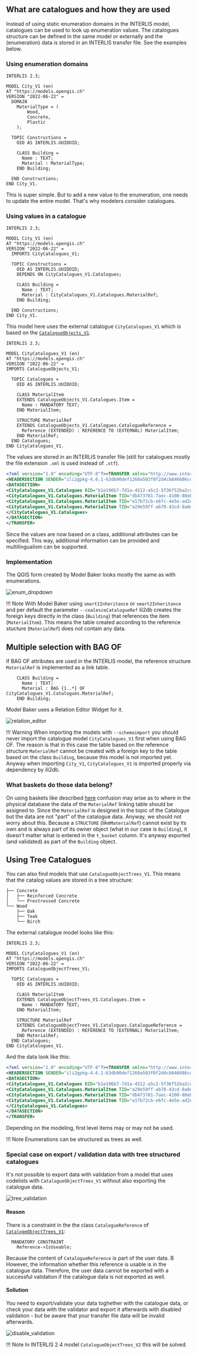 ## What are catalogues and how they are used

Instead of using static enumeration domains in the INTERLIS model, catalogues can be used to look up enumeration values. The catalogues structure can be defined in the same model or externally and the (enumeration) data is stored in an INTERLIS transfer file. See the examples below.

### Using enumeration domains

```
INTERLIS 2.3;

MODEL City_V1 (en)
AT "https://models.opengis.ch"
VERSION "2022-06-22" =
  DOMAIN
    MaterialType = (
        Wood,
        Concrete,
        Plastic
    );

  TOPIC Constructions =
    OID AS INTERLIS.UUIDOID;

    CLASS Building =
      Name : TEXT;
      Material : MaterialType;
    END Building;

  END Constructions;
END City_V1.
```

This is super simple. But to add a new value to the enumeration, one needs to update the entire model. That's why modelers consider catalogues.

### Using values in a catalogue

```
INTERLIS 2.3;

MODEL City_V1 (en)
AT "https://models.opengis.ch"
VERSION "2022-06-22" =
  IMPORTS CityCatalogues_V1;

  TOPIC Constructions =
    OID AS INTERLIS.UUIDOID;
    DEPENDS ON CityCatalogues_V1.Catalogues;

    CLASS Building =
      Name : TEXT;
      Material : CityCatalogues_V1.Catalogues.MaterialRef;
    END Building;

  END Constructions;
END City_V1.
```

This model here uses the external catalogue `CityCatalogues_V1` which is based on the [`CatalogueObjects_V1`](http://models.geo.admin.ch/CH/CHBase_Part3_CATALOGUEOBJECTS_V1.ili).

```
INTERLIS 2.3;

MODEL CityCatalogues_V1 (en)
AT "https://models.opengis.ch"
VERSION "2022-06-22" =
IMPORTS CatalogueObjects_V1;

  TOPIC Catalogues =
    OID AS INTERLIS.UUIDOID;

    CLASS MaterialItem
    EXTENDS CatalogueObjects_V1.Catalogues.Item =
      Name : MANDATORY TEXT;
    END MaterialItem;

    STRUCTURE MaterialRef
    EXTENDS CatalogueObjects_V1.Catalogues.CatalogueReference =
      Reference (EXTENDED) : REFERENCE TO (EXTERNAL) MaterialItem;
    END MaterialRef;
  END Catalogues;
END CityCatalogues_V1.
```

The values are stored in an INTERLIS transfer file (still for catalogues mostly the file extension `.xml` is used instead of `.xtf`).
```xml
<?xml version="1.0" encoding="UTF-8"?><TRANSFER xmlns="http://www.interlis.ch/INTERLIS2.3">
<HEADERSECTION SENDER="ili2gpkg-4.6.1-63db90def1260a503f0f2d4cb846686cd4851184" VERSION="2.3"><MODELS><MODEL NAME="CityCatalogues_V1" VERSION="2022-06-2" URI="https://modelbaker.ch"></MODEL></MODELS></HEADERSECTION>
<DATASECTION>
<CityCatalogues_V1.Catalogues BID="b1e196b7-7d1a-4512-a5c2-5f36f52ba2cc">
<CityCatalogues_V1.Catalogues.MaterialItem TID="db473781-7aec-4100-80eb-9b366b05ffe5"><Name>Wood</Name></CityCatalogues_V1.Catalogues.MaterialItem>
<CityCatalogues_V1.Catalogues.MaterialItem TID="e17b72cb-e6fc-4e5e-ad2e-25b1d132b050"><Name>Plastic</Name></CityCatalogues_V1.Catalogues.MaterialItem>
<CityCatalogues_V1.Catalogues.MaterialItem TID="a29e59ff-ab78-43cd-8a0d-9ab64037c4dd"><Name>Concrete</Name></CityCatalogues_V1.Catalogues.MaterialItem>
</CityCatalogues_V1.Catalogues>
</DATASECTION>
</TRANSFER>
```

Since the values are now based on a class, additional attributes can be specified. This way, additional information can be provided and multilingualism can be supported.

### Implementation
The QGIS form created by Model Baker looks mostly the same as with enumerations.

![enum_dropdown](../assets/catalogues_form.png)

!!! Note
    With Model Baker using `smart1Inheritance` or `smart2Inheritance` and per default the parameter `--coalesceCatalogueRef` ili2db creates the foreign keys directly in the class (`Building`) that references the item (`MaterialItem`). This means the table created according to the reference stucture (`MaterialRef`) does not contain any data.

## Multiple selection with BAG OF

If BAG OF attributes are used in the INTERLIS model, the reference structure `MaterialRef` is implemented as a link table.

```
    CLASS Building =
      Name : TEXT;
      Material : BAG {1..*} OF CityCatalogues_V1.Catalogues.MaterialRef;
    END Building;
```

Model Baker uses a Relation Editor Widget for it.

![relation_editor](../assets/catalogues_relationeditor.png)

!!! Warning
    When importing the models with `--schemaimport` you should never import the catalogue model `CityCatalogues_V1` first when using BAG OF. The reason is that in this case the table based on the reference structure `MaterialRef` cannot be created with a foreign key to the table based on the class `Building`, because this model is not imported yet. Anyway when importing `City_V1`, `CityCatalogues_V1` is imported properly via dependency by ili2db.

### What baskets do those data belong?

On using baskets like described [here](../../background_info/basket_handling/) confusion may arise as to where in the physical database the data of the `MaterialRef` linking table should be assigned to. Since the  `MaterialRef` is designed in the topic of the Catalogue but the data are not "part" of the catalogue data. Anyway, we should not worry about this. Because a `STRUCTURE` (like`MaterialRef`) cannot exist by its own and is always part of its owner object (what in our case is `Building`), it doesn't matter what is entered in the `t_basket` column. It's anyway exported (and validated) as part of the `Building` object.

## Using Tree Catalogues

You can also find models that use `CatalogueObjectTrees_V1`. This means that the catalog values are stored in a tree structure:

```
├── Concrete
│   ├── Reinforced Concrete
│   └── Prestressed Concrete
└── Wood
    ├── Oak
    ├── Teak
    └── Birch
```

The external catalogue model looks like this:

```
INTERLIS 2.3;

MODEL CityCatalogues_V1 (en)
AT "https://models.opengis.ch"
VERSION "2022-06-22" =
IMPORTS CatalogueObjectTrees_V1;

  TOPIC Catalogues =
    OID AS INTERLIS.UUIDOID;

    CLASS MaterialItem
    EXTENDS CatalogueObjectTrees_V1.Catalogues.Item =
      Name : MANDATORY TEXT;
    END MaterialItem;

    STRUCTURE MaterialRef
    EXTENDS CatalogueObjectTrees_V1.Catalogues.CatalogueReference =
      Reference (EXTENDED) : REFERENCE TO (EXTERNAL) MaterialItem;
    END MaterialRef;
  END Catalogues;
END CityCatalogues_V1.
```

And the data look like this:

```xml
<?xml version="1.0" encoding="UTF-8"?><TRANSFER xmlns="http://www.interlis.ch/INTERLIS2.3">
<HEADERSECTION SENDER="ili2gpkg-4.6.1-63db90def1260a503f0f2d4cb846686cd4851184" VERSION="2.3"><MODELS><MODEL NAME="CityCatalogues_V1" VERSION="2022-06-2" URI="https://modelbaker.ch"></MODEL></MODELS></HEADERSECTION>
<DATASECTION>
<CityCatalogues_V1.Catalogues BID="b1e196b7-7d1a-4512-a5c2-5f36f52ba2cc">
<CityCatalogues_V1.Catalogues.MaterialItem TID="a29e59ff-ab78-43cd-8a0d-9ab64037c4dd"><IsSuperItem>true</IsSuperItem><IsUseable>false</IsUseable><Name>Concrete</Name></CityCatalogues_V1.Catalogues.MaterialItem>
<CityCatalogues_V1.Catalogues.MaterialItem TID="db473781-7aec-4100-80eb-9b366b05ffe5"><IsSuperItem>false</IsSuperItem><IsUseable>true</IsUseable><Parent REF="a29e59ff-ab78-43cd-8a0d-9ab64037c4dd"></Parent><Name>Reinforced Concrete</Name></CityCatalogues_V1.Catalogues.MaterialItem>
<CityCatalogues_V1.Catalogues.MaterialItem TID="e17b72cb-e6fc-4e5e-ad2e-25b1d132b050"><IsSuperItem>false</IsSuperItem><IsUseable>true</IsUseable><Parent REF="a29e59ff-ab78-43cd-8a0d-9ab64037c4dd"></Parent><Name>Prestressed Concrete</Name></CityCatalogues_V1.Catalogues.MaterialItem>
</CityCatalogues_V1.Catalogues>
</DATASECTION>
</TRANSFER>
```

Depending on the modeling, first level items may or may not be used.

!!! Note
    Enumerations can be structured as trees as well.

### Special case on export / validation data with tree structured catalogues

It's not possible to export data with validation from a model that uses codelists with `CatalogueObjectTrees_V1` without also exporting the catalogue data.

![tree_validation](../assets/catalogues_treevalidation.png)

#### Reason
There is a constraint in the the class `CatalogueReference` of [`CatalogeObjectTrees_V1`](http://models.geo.admin.ch/CH/CHBase_Part3_CATALOGUEOBJECTS_V1.ili):
```
  MANDATORY CONSTRAINT
    Reference->IsUseable;
```
Because the content of `CatalogueReference` is part of the user data. B However, the information whether this reference is usable is in the catalogue data. Therefore, the user data cannot be exported with a successful validation if the catalogue data is not exported as well.

#### Sollution
You need to export/validate your data toghether with the catalogue data, or check your data with the validator and export it afterwards with disabled validation - but be aware that your transfer file data will be invalid afterwards.

![disable_validation](../assets/catalogues_withoutvalidation.png)

!!! Note
    In INTERLIS 2.4 model `CatalogueObjectTrees_V2` this will be solved.
